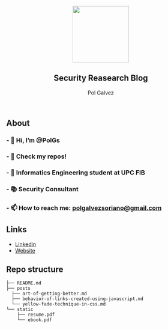 <p align="center">
  <img height="150" src="./.github/assets/flash.png" />
  <h2 align="center">Security Reasearch Blog</h2>
  <p align="center">Pol Galvez<p>
</p>

<br>

## About

### - 👋 Hi, I’m @PolGs
### - 👀 Check my repos!
### - 🌱 Informatics Engineering student at UPC FIB
### - 📚 Security Consultant
### - 📫 How to reach me: polgalvezsoriano@gmail.com




## Links

* [Linkedin](https://www.linkedin.com/in/polgalvez/)
* [Website](https://example.org)




## Repo structure

```shell
├── README.md
├── posts
  ├── art-of-getting-better.md
  ├── behavior-of-links-created-using-javascript.md
  └── yellow-fade-technique-in-css.md
└── static
    ├── resume.pdf
    └── ebook.pdf
```
